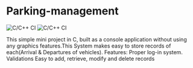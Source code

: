 # Parking-management
![C/C++ CI](https://github.com/STEPin105113/Parking-management/workflows/C/C++%20CI/badge.svg)
![C/C++ CI](https://github.com/STEPin105113/Parking-management/workflows/C/C++%20CI/badge.svg)

 This simple mini project in C, built as a console application without using any graphics features.This System makes easy to store records of each(Arrival & Departures of vehicles).
 Features:
              Proper log-in system.
              Validations 
              Easy to add, retrieve, modify and delete records
